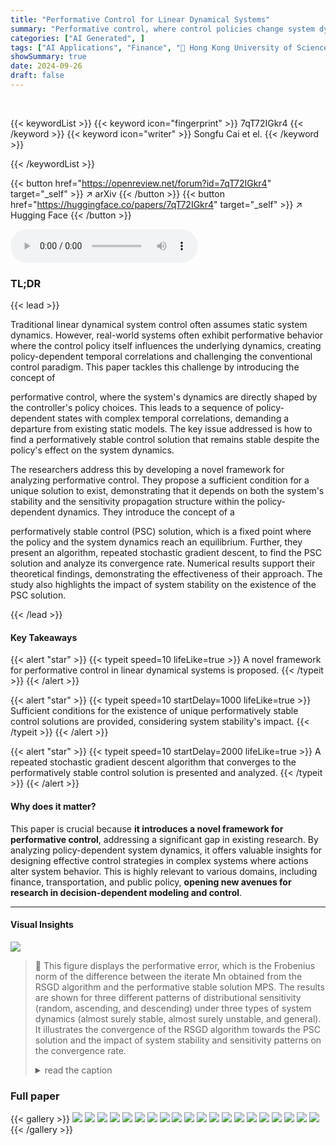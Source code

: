 ```yaml
---
title: "Performative Control for Linear Dynamical Systems"
summary: "Performative control, where control policies change system dynamics, is analyzed; offering sufficient conditions for unique solutions, and proposing a convergent algorithm for achieving them."
categories: ["AI Generated", ]
tags: ["AI Applications", "Finance", "🏢 Hong Kong University of Science and Technology",]
showSummary: true
date: 2024-09-26
draft: false
---
```


<br>

{{< keywordList >}}
{{< keyword icon="fingerprint" >}} 7qT72IGkr4 {{< /keyword >}}
{{< keyword icon="writer" >}} Songfu Cai et el. {{< /keyword >}}
 
{{< /keywordList >}}

{{< button href="https://openreview.net/forum?id=7qT72IGkr4" target="_self" >}}
↗ arXiv
{{< /button >}}
{{< button href="https://huggingface.co/papers/7qT72IGkr4" target="_self" >}}
↗ Hugging Face
{{< /button >}}



<audio controls>
    <source src="https://ai-paper-reviewer.com/7qT72IGkr4/podcast.wav" type="audio/wav">
    Your browser does not support the audio element.
</audio>


### TL;DR


{{< lead >}}

Traditional linear dynamical system control often assumes static system dynamics. However, real-world systems often exhibit performative behavior where the control policy itself influences the underlying dynamics, creating policy-dependent temporal correlations and challenging the conventional control paradigm. This paper tackles this challenge by introducing the concept of 

performative control, where the system's dynamics are directly shaped by the controller's policy choices.  This leads to a sequence of policy-dependent states with complex temporal correlations, demanding a departure from existing static models. The key issue addressed is how to find a performatively stable control solution that remains stable despite the policy's effect on the system dynamics.

The researchers address this by developing a novel framework for analyzing performative control. They propose a sufficient condition for a unique solution to exist, demonstrating that it depends on both the system's stability and the sensitivity propagation structure within the policy-dependent dynamics. They introduce the concept of a 

performatively stable control (PSC) solution, which is a fixed point where the policy and the system dynamics reach an equilibrium.  Further, they present an algorithm, repeated stochastic gradient descent, to find the PSC solution and analyze its convergence rate. Numerical results support their theoretical findings, demonstrating the effectiveness of their approach. The study also highlights the impact of system stability on the existence of the PSC solution.

{{< /lead >}}


#### Key Takeaways

{{< alert "star" >}}
{{< typeit speed=10 lifeLike=true >}} A novel framework for performative control in linear dynamical systems is proposed. {{< /typeit >}}
{{< /alert >}}

{{< alert "star" >}}
{{< typeit speed=10 startDelay=1000 lifeLike=true >}} Sufficient conditions for the existence of unique performatively stable control solutions are provided, considering system stability's impact. {{< /typeit >}}
{{< /alert >}}

{{< alert "star" >}}
{{< typeit speed=10 startDelay=2000 lifeLike=true >}} A repeated stochastic gradient descent algorithm that converges to the performatively stable control solution is presented and analyzed. {{< /typeit >}}
{{< /alert >}}

#### Why does it matter?
This paper is crucial because **it introduces a novel framework for performative control**, addressing a significant gap in existing research.  By analyzing policy-dependent system dynamics, it offers valuable insights for designing effective control strategies in complex systems where actions alter system behavior.  This is highly relevant to various domains, including finance, transportation, and public policy, **opening new avenues for research in decision-dependent modeling and control**. 

------
#### Visual Insights



![](https://ai-paper-reviewer.com/7qT72IGkr4/figures_9_1.jpg)

> 🔼 This figure displays the performative error, which is the Frobenius norm of the difference between the iterate Mn obtained from the RSGD algorithm and the performative stable solution MPS. The results are shown for three different patterns of distributional sensitivity (random, ascending, and descending) under three types of system dynamics (almost surely stable, almost surely unstable, and general). It illustrates the convergence of the RSGD algorithm towards the PSC solution and the impact of system stability and sensitivity patterns on the convergence rate. 
> <details>
> <summary>read the caption</summary>
> Figure 1: PS Error ||MN – MPS||2F
> </details>







### Full paper

{{< gallery >}}
<img src="https://ai-paper-reviewer.com/7qT72IGkr4/1.png" class="grid-w50 md:grid-w33 xl:grid-w25" />
<img src="https://ai-paper-reviewer.com/7qT72IGkr4/2.png" class="grid-w50 md:grid-w33 xl:grid-w25" />
<img src="https://ai-paper-reviewer.com/7qT72IGkr4/3.png" class="grid-w50 md:grid-w33 xl:grid-w25" />
<img src="https://ai-paper-reviewer.com/7qT72IGkr4/4.png" class="grid-w50 md:grid-w33 xl:grid-w25" />
<img src="https://ai-paper-reviewer.com/7qT72IGkr4/5.png" class="grid-w50 md:grid-w33 xl:grid-w25" />
<img src="https://ai-paper-reviewer.com/7qT72IGkr4/6.png" class="grid-w50 md:grid-w33 xl:grid-w25" />
<img src="https://ai-paper-reviewer.com/7qT72IGkr4/7.png" class="grid-w50 md:grid-w33 xl:grid-w25" />
<img src="https://ai-paper-reviewer.com/7qT72IGkr4/8.png" class="grid-w50 md:grid-w33 xl:grid-w25" />
<img src="https://ai-paper-reviewer.com/7qT72IGkr4/9.png" class="grid-w50 md:grid-w33 xl:grid-w25" />
<img src="https://ai-paper-reviewer.com/7qT72IGkr4/10.png" class="grid-w50 md:grid-w33 xl:grid-w25" />
<img src="https://ai-paper-reviewer.com/7qT72IGkr4/11.png" class="grid-w50 md:grid-w33 xl:grid-w25" />
<img src="https://ai-paper-reviewer.com/7qT72IGkr4/12.png" class="grid-w50 md:grid-w33 xl:grid-w25" />
<img src="https://ai-paper-reviewer.com/7qT72IGkr4/13.png" class="grid-w50 md:grid-w33 xl:grid-w25" />
<img src="https://ai-paper-reviewer.com/7qT72IGkr4/14.png" class="grid-w50 md:grid-w33 xl:grid-w25" />
<img src="https://ai-paper-reviewer.com/7qT72IGkr4/15.png" class="grid-w50 md:grid-w33 xl:grid-w25" />
<img src="https://ai-paper-reviewer.com/7qT72IGkr4/16.png" class="grid-w50 md:grid-w33 xl:grid-w25" />
<img src="https://ai-paper-reviewer.com/7qT72IGkr4/17.png" class="grid-w50 md:grid-w33 xl:grid-w25" />
<img src="https://ai-paper-reviewer.com/7qT72IGkr4/18.png" class="grid-w50 md:grid-w33 xl:grid-w25" />
<img src="https://ai-paper-reviewer.com/7qT72IGkr4/19.png" class="grid-w50 md:grid-w33 xl:grid-w25" />
<img src="https://ai-paper-reviewer.com/7qT72IGkr4/20.png" class="grid-w50 md:grid-w33 xl:grid-w25" />
{{< /gallery >}}